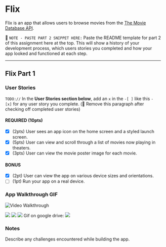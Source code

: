 # Flix

Flix is an app that allows users to browse movies from the [The Movie Database API](http://docs.themoviedb.apiary.io/#).

📝 `NOTE - PASTE PART 2 SNIPPET HERE:` Paste the README template for part 2 of this assignment here at the top. This will show a history of your development process, which users stories you completed and how your app looked and functioned at each step.

---

## Flix Part 1

### User Stories
`TODO://` In the **User Stories section below**, add an `x` in the `-[ ]` like this `- [x]` for any user story you complete. (🚫 Remove this paragraph after checking off completed user stories)

#### REQUIRED (10pts)
- [x] (2pts) User sees an app icon on the home screen and a styled launch screen.
- [x] (5pts) User can view and scroll through a list of movies now playing in theaters.
- [x] (3pts) User can view the movie poster image for each movie.

#### BONUS
- [x] (2pt) User can view the app on various device sizes and orientations.
- [ ] (1pt) Run your app on a real device.

### App Walkthrough GIF

<img src='https://im2.ezgif.com/tmp/ezgif-2-36cc3c4fba.gif' title='Video Walkthrough' width='' alt='Video Walkthrough' />

![](https://i.imgur.com/7hu7Ghz.gif)
![](https://media.giphy.com/media/pm45UkGR8agzzN4KVA/giphy.gif)
![](https://drive.google.com/file/d/1pDDI71Jb8MQV_FwO47BcR7xaLgKJzo23/view?usp=sharing)
Gif on google drive: 
![](https://drive.google.com/file/d/132i04c7WYikZpc29VNCzN-pip5FtpN5R/view?usp=sharing)
### Notes
Describe any challenges encountered while building the app.

